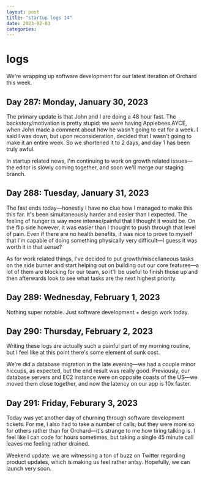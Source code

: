```yaml
---
layout: post
title: "startup logs 14"
date: 2023-02-03
categories:
---
```

# logs

We're wrapping up software development for our latest iteration of Orchard this week.

## Day 287: Monday, January 30, 2023

The primary update is that John and I are doing a 48 hour fast. The backstory/motivation is pretty stupid: we were having Applebees AYCE, when John made a comment about how he wasn't going to eat for a week. I said I was down, but upon reconsideration, decided that I wasn't going to make it an entire week. So we shortened it to 2 days, and day 1 has been truly awful.

In startup related news, I'm continuing to work on growth related issues—the editor is slowly coming together, and soon we'll merge our staging branch.

## Day 288: Tuesday, January 31, 2023

The fast ends today—honestly I have no clue how I managed to make this this far. It's been simultaneously harder and easier than I expected. The feeling of hunger is way more intense/painful that I thought it would be. On the flip side however, it was easier than I thought to push through that level of pain. Even if there are no health benefits, it was nice to prove to myself that I'm capable of doing something physically very difficult—I guess it was worth it in that sense?

As for work related things, I've decided to put growth/miscellaneous tasks on the side burner and start helping out on building out our core features—a lot of them are blocking for our team, so it'll be useful to finish those up and then afterwards look to see what tasks are the next highest priority.

## Day 289: Wednesday, February 1, 2023

Nothing super notable. Just software development + design work today.

## Day 290: Thursday, February 2, 2023

Writing these logs are actually such a painful part of my morning routine, but I feel like at this point there's some element of sunk cost.

We're did a database migration in the late evening—we had a couple minor hiccups, as expected, but the end result was really good. Previously, our database servers and EC2 instance were on opposite coasts of the US—we moved them close together, and now the latency on our app is 10x faster.

## Day 291: Friday, Feburary 3, 2023

Today was yet another day of churning through software development tickets. For me, I also had to take a number of calls, but they were more so for others rather than for Orchard—it's strange to me how tiring talking is. I feel like I can code for hours sometimes, but taking a single 45 minute call leaves me feeling rather drained.

Weekend update: we are witnessing a ton of buzz on Twitter regarding product updates, which is making us feel rather antsy. Hopefully, we can launch very soon.